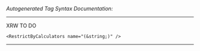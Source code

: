 _Autogenerated Tag Syntax Documentation:_

---
XRW TO DO

```
<RestrictByCalculators name="(&string;)" />
```



---
